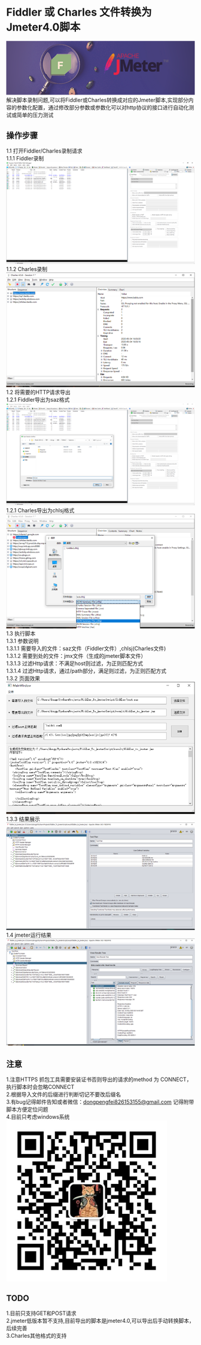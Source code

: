# Fiddler 或 Charles 文件转换为 Jmeter4.0脚本
![Image text](img/img_06.png)<br>
解决脚本录制问题,可以将Fiddler或Charles转换成对应的Jmeter脚本,实现部分内容的参数化配置，通过修改部分参数或参数化可以对http协议的接口进行自动化测试或简单的压力测试
## 操作步骤
1.1 打开Fiddler/Charles录制请求<br>
1.1.1 Fiddler录制<br>
![Image text](img/img_01.jpg)<br>
1.1.2 Charles录制<br>
![Image text](img/img_08.jpg)<br>
1.2 将需要的HTTP请求导出<br>
1.2.1 Fiddler导出为saz格式<br>
![Image text](img/img_02.jpg)<br>
1.2.1 Charles导出为chlsj格式<br>
![Image text](img/img_07.jpg)<br>
1.3 执行脚本<br>
1.3.1 参数说明<br>
1.3.1.1 需要导入的文件：saz文件（Fiddler文件）,chlsj(Charles文件)<br>
1.3.1.2 需要到处的文件：jmx文件（生成的jmeter脚本文件）<br>
1.3.1.3 过滤Http请求：不满足host则过滤，为正则匹配方式<br>
1.3.1.4 过滤Http请求，通过/path部分，满足则过滤，为正则匹配方式<br>
1.3.2 页面效果<br>
![Image text](img/img_03.jpg)<br>
1.3.3 结果展示<br>
![Image text](img/img_04.jpg)<br>
1.4 jmeter运行结果<br>
![Image text](img/img_05.jpg)<br>
## 注意
1.注意HTTPS 抓包工具需要安装证书否则导出的请求的method 为 CONNECT，执行脚本时会忽略CONNECT<br>
2.根据导入文件的后缀进行判断切记不要改后缀名<br>
3.有bug记得邮件告知或者微信：dongpengfei826153155@gmail.com 记得附带脚本方便定位问题<br>
4.目前只考虑windows系统<br>
![Image text](img/img_09.jpg)<br>
## TODO
1.目前只支持GET和POST请求<br>
2.jmeter低版本暂不支持,目前导出的脚本是jmeter4.0,可以导出后手动转换脚本，后续完善<br>
3.Charles其他格式的支持<br>

